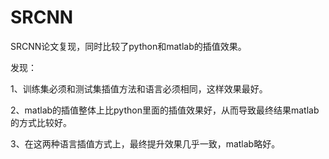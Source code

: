 # SRCNN
SRCNN论文复现，同时比较了python和matlab的插值效果。

发现：

1、训练集必须和测试集插值方法和语言必须相同，这样效果最好。

2、matlab的插值整体上比python里面的插值效果好，从而导致最终结果matlab的方式比较好。

3、在这两种语言插值方式上，最终提升效果几乎一致，matlab略好。

